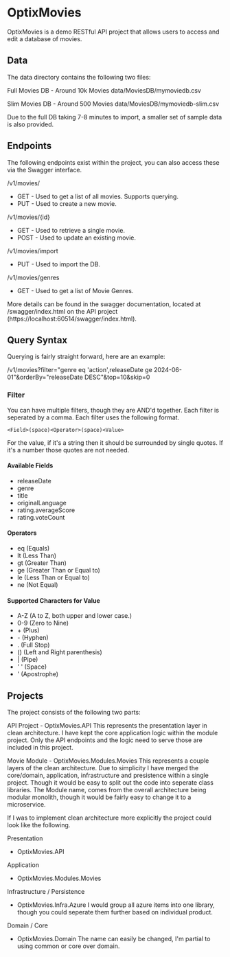 # OptixMovies

OptixMovies is a demo RESTful API project that allows users to access and edit a database of movies. 

## Data

The data directory contains the following two files: 

Full Movies DB - Around 10k Movies
data/MoviesDB/mymoviedb.csv

Slim Movies DB - Around 500 Movies
data/MoviesDB/mymoviedb-slim.csv

Due to the full DB taking 7-8 minutes to import, a smaller set of sample data is also provided. 

## Endpoints

The following endpoints exist within the project, you can also access these via the Swagger interface.

/v1/movies/
- GET - Used to get a list of all movies. Supports querying.
- PUT - Used to create a new movie.

/v1/movies/{id}
- GET - Used to retrieve a single movie. 
- POST - Used to update an existing movie.

/v1/movies/import
- PUT - Used to import the DB.

/v1/movies/genres
- GET - Used to get a list of Movie Genres. 

More details can be found in the swagger documentation, located at /swagger/index.html on the API project (https://localhost:60514/swagger/index.html).

## Query Syntax

Querying is fairly straight forward, here are an example: 

/v1/movies?filter="genre eq 'action',releaseDate ge 2024-06-01"&orderBy="releaseDate DESC"&top=10&skip=0

### Filter
You can have multiple filters, though they are AND'd together. Each filter is seperated by a comma. Each filter uses the following format. 

`<Field>(space)<Operator>(space)<Value>`

For the value, if it's a string then it should be surrounded by single quotes. If it's a number those quotes are not needed.

#### Available Fields

- releaseDate
- genre
- title
- originalLanguage
- rating.averageScore
- rating.voteCount

#### Operators

- eq (Equals)
- lt (Less Than)
- gt (Greater Than)
- ge (Greater Than or Equal to)
- le (Less Than or Equal to)
- ne (Not Equal)

#### Supported Characters for Value

- A-Z (A to Z, both upper and lower case.)
- 0-9 (Zero to Nine)
- \+ (Plus)
- \- (Hyphen)
- . (Full Stop)
- () (Left and Right parenthesis)
- | (Pipe)
- ' ' (Space)
- ' (Apostrophe)

## Projects

The project consists of the following two parts: 

API Project - OptixMovies.API
This represents the presentation layer in clean architecture. I have kept the core application logic within the module project. Only the API endpoints and the logic need to serve those are included in this project.

Movie Module - OptixMovies.Modules.Movies
This represents a couple layers of the clean architecture. Due to simplicity I have merged the core/domain, application, infrastructure and presistence within a single project. Though it would be easy to split out the code into seperate class libraries.
The Module name, comes from the overall architecture being modular monolith, though it would be fairly easy to change it to a microservice.

If I was to implement clean architecture more explicitly the project could look like the following.

Presentation
 - OptixMovies.API

Application
 - OptixMovies.Modules.Movies

Infrastructure / Persistence
 - OptixMovies.Infra.Azure
   I would group all azure items into one library, though you could seperate them further based on individual product.

Domain / Core
 - OptixMovies.Domain
   The name can easily be changed, I'm partial to using common or core over domain. 